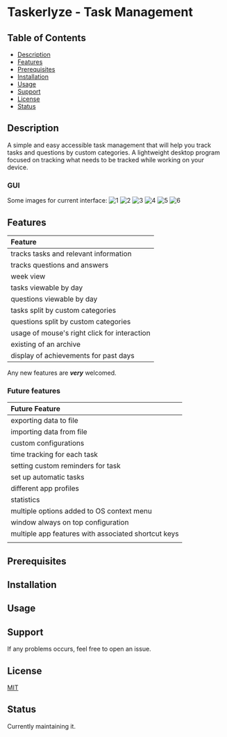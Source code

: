 # Taskerlyze - Task Management

## Table of Contents

- [Description](#description)
- [Features](#features)
- [Prerequisites](#prerequisites)
- [Installation](#installation)
- [Usage](#usage)
- [Support](#support)
- [License](#license)
- [Status](#status)

<a name="description"></a>
## Description

A simple and easy accessible task management that will help you track tasks and questions by custom categories. A lightweight desktop program focused on tracking what needs to be tracked while working on your device.

### GUI

Some images for current interface:
![1](https://github.com/zaytiri/taskerlyze/blob/main/readme-images/1.png)
![2](https://github.com/zaytiri/taskerlyze/blob/main/readme-images/2.png)
![3](https://github.com/zaytiri/taskerlyze/blob/main/readme-images/3.png)
![4](https://github.com/zaytiri/taskerlyze/blob/main/readme-images/4.png)
![5](https://github.com/zaytiri/taskerlyze/blob/main/readme-images/5.png)
![6](https://github.com/zaytiri/taskerlyze/blob/main/readme-images/6.png)

<a name="features"></a>
## Features

| Feature                                                                              |
|:-------------------------------------------------------------------------------------|
| tracks tasks and relevant information                                    |
| tracks questions and answers                                    |
| week view                                    |
| tasks viewable by day                                    |
| questions viewable by day                                    |
| tasks split by custom categories                                    |
| questions split by custom categories                                    |
| usage of mouse's right click for interaction                           |
| existing of an archive                                  |
| display of achievements for past days                                  |



Any new features are **_very_** welcomed.

### Future features

| Future Feature                                                                              |
|:-------------------------------------------------------------------------------------|
| exporting data to file                                    |
| importing data from file                        |
| custom configurations                              |
| time tracking for each task                              |
| setting custom reminders for task                              |
| set up automatic tasks                                    |
| different app profiles                             |
| statistics                             |
| multiple options added to OS context menu                             |
| window always on top configuration                             |
| multiple app features with associated shortcut keys                             |
|                              |

<a name="prerequisites"></a>
## Prerequisites

<a name="installation"></a>
## Installation

<a name="usage"></a>
## Usage

<a name="support"></a>
## Support

If any problems occurs, feel free to open an issue.

<a name="license"></a>
## License

[MIT](https://choosealicense.com/licenses/mit/)

<a name="status"></a>
## Status

Currently maintaining it.